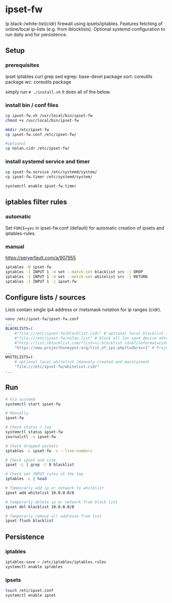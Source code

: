 ipset-fw
===============

Ip black-/white-list(cidr) firewall using ipsets/iptables.
Features fetching of online/local ip-lists (e.g. from iblocklists).
Optional systemd configuration to run daily and for persistence.

## Setup
### prerequisites
ipset iptables curl grep sed
egrep: base-devel package
sort: coreutils package
wc: coreutils package

simply run `# ./install.sh` it does all of the below.
### install bin / conf files
```sh
cp ipset-fw.sh /usr/local/bin/ipset-fw
chmod +x /usr/local/bin/ipset-fw

mkdir /etc/ipset-fw
cp ipset-fw.conf /etc/ipset-fw/

#optional
cp nolan.cidr /etc/ipset-fw/
```
### install systemd service and timer
```sh
cp ipset-fw.service /etc/systemd/system/
cp ipset-fw.timer /etc/systemd/system/

systemctl enable ipset-fw.timer
```

## iptables filter rules
### automatic
Set `FORCE=yes` in ipset-fw.conf (default) for automatic creation of ipsets and iptables-rules.
### manual
https://serverfault.com/a/907955
```sh
iptables -N ipset-fw
iptables -I INPUT 1 -m set --match-set blacklist src -j DROP
iptables -I INPUT 1 -m set --match-set whitelist src -j RETURN
iptables -I INPUT 1 -j ipset-fw
```

## Configure lists / sources
Lists contain single ip4 address or /netsmask notation for ip ranges (cidr).
```sh
nano /etc/ipset-fw/ipset-fw.conf
...
BLACKLISTS=(
    #"file:///etc/ipset-fw/blacklist.cidr" # optional local blacklist (manualy created and maintained)
    #"file:///etc/ipset-fw/nolan.list" # block all lan ipv4 device adresses
    #"http://list.iblocklist.com/?list=<i-blocklist-id>&fileformat=cidr&archiveformat=&username=<user>&pin=<pin>" # i-blocklist user list. requires subscription and to fill in the <values>
    "https://www.projecthoneypot.org/list_of_ips.php?t=d&rss=1" # Project Honey  Pot...
...
WHITELISTS=(
    # optional local whitelist (manualy created and maintained)
    "file:///etc/ipset-fw/whitelist.cidr" 
...
```

## Run
```sh
# Via systemd
systemctl start ipset-fw

# Manually
ipset-fw

# Check status / log
systemctl status ipset-fw
journalctl -u ipset-fw

# Check dropped packets
iptables -L ipset-fw -v --line-numbers

# Check ipset and size
ipset -L | grep -C 8 blacklist

# Check set INPUT rules at the top
iptables -L | head

# Temporarly add ip or network to whitelist
ipset add whitelist 10.0.0.0/8

# Temporarly delete ip or network from black list
ipset del blacklist 10.0.0.0/8

# Temporarly remove all addresse from list
ipset flush blacklist
```

## Persistence
### iptables
```sh
iptables-save > /etc/iptables/iptables.rules
systemctl enable iptables
```
### ipsets
```sh
touch /etc/ipset.conf
systemctl enable ipset
```
